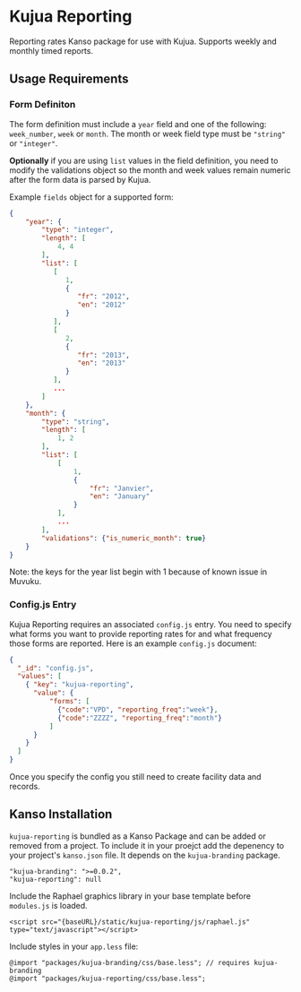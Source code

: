 # Kujua Reporting

Reporting rates Kanso package for use with Kujua. Supports weekly and monthly
timed reports.

## Usage Requirements

### Form Definiton

The form definition must include a `year` field and one of the following:
`week_number`, `week` or `month`.  The month or week field type must be
`"string"` or `"integer"`.

**Optionally** if you are using `list` values in the field definition, you need to
modify the validations object so the month and week values remain numeric after
the form data is parsed by Kujua.

Example `fields` object for a supported form:

```json
{
    "year": {
        "type": "integer",
        "length": [
            4, 4
        ],
        "list": [
           [
              1,
              {
                 "fr": "2012",
                 "en": "2012"
              }
           ],
           [
              2,
              {
                 "fr": "2013",
                 "en": "2013"
              }
           ],
           ...
        ]
    },
    "month": {
        "type": "string",
        "length": [
            1, 2
        ],
        "list": [
            [
                1,
                {
                    "fr": "Janvier",
                    "en": "January"
                }
            ],
            ...
        ],
        "validations": {"is_numeric_month": true}
    }
}
```

Note: the keys for the year list begin with 1 because of known issue in Muvuku.

### Config.js Entry

Kujua Reporting requires an associated `config.js` entry.  You need to specify
what forms you want to provide reporting rates for and what frequency those
forms are reported.  Here is an example `config.js` document:

```json
{
  "_id": "config.js",
  "values": [
    { "key": "kujua-reporting",
      "value": {
          "forms": [
            {"code":"VPD", "reporting_freq":"week"},
            {"code":"ZZZZ", "reporting_freq":"month"}
          ]
      }
    }
  ]
}
```

Once you specify the config you still need to create facility data and records.

## Kanso Installation

`kujua-reporting` is bundled as a Kanso Package and can be added or removed
from a project.  To include it in your proejct add the depenency to your
project's `kanso.json` file. It depends on the `kujua-branding` package.

```
"kujua-branding": ">=0.0.2",
"kujua-reporting": null
```

Include the Raphael graphics library in your base template before `modules.js` is loaded.

```
<script src="{baseURL}/static/kujua-reporting/js/raphael.js" type="text/javascript"></script>
```

Include styles in your `app.less` file:

```
@import "packages/kujua-branding/css/base.less"; // requires kujua-branding
@import "packages/kujua-reporting/css/base.less";
```


